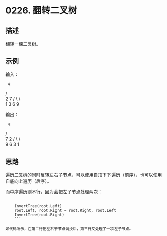 # 0226. 翻转二叉树

## 描述

翻转一棵二叉树。

## 示例

输入：

     4
   /   \
  2     7
 / \   / \
1   3 6   9

输出：

     4
   /   \
  7     2
 / \   / \
9   6 3   1

## 思路

遍历二叉树的同时反转左右子节点，可以使用自顶下下遍历（前序），也可以使用自底向上遍历（后序）。

而中序遍历则不行，因为会把左子节点处理两次：

```

	InvertTree(root.Left)
	root.Left, root.Right = root.Right, root.Left
	InvertTree(root.Right)
    ```

如代码所示，在第二行把左右子节点调换后，第三行又处理了一次左子节点。